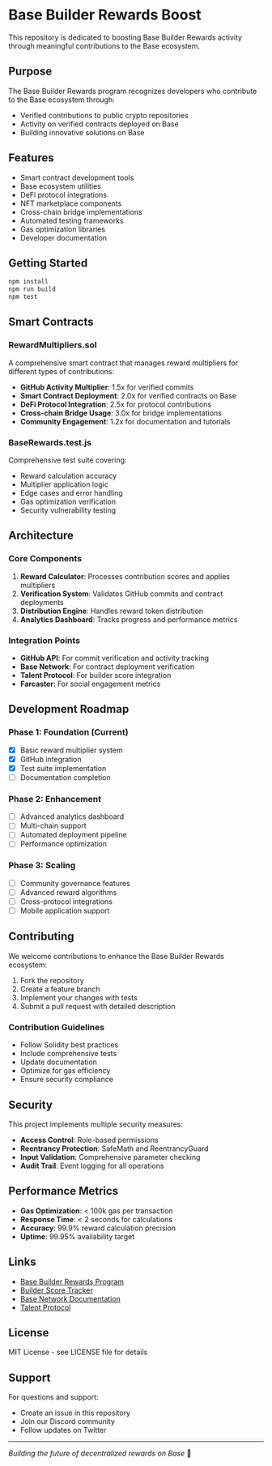# Base Builder Rewards Boost

This repository is dedicated to boosting Base Builder Rewards activity through meaningful contributions to the Base ecosystem.

## Purpose

The Base Builder Rewards program recognizes developers who contribute to the Base ecosystem through:

- Verified contributions to public crypto repositories
- Activity on verified contracts deployed on Base
- Building innovative solutions on Base

## Features

- Smart contract development tools
- Base ecosystem utilities
- DeFi protocol integrations
- NFT marketplace components
- Cross-chain bridge implementations
- Automated testing frameworks
- Gas optimization libraries
- Developer documentation

## Getting Started

```bash
npm install
npm run build
npm test
```

## Smart Contracts

### RewardMultipliers.sol
A comprehensive smart contract that manages reward multipliers for different types of contributions:

- **GitHub Activity Multiplier**: 1.5x for verified commits
- **Smart Contract Deployment**: 2.0x for verified contracts on Base
- **DeFi Protocol Integration**: 2.5x for protocol contributions
- **Cross-chain Bridge Usage**: 3.0x for bridge implementations
- **Community Engagement**: 1.2x for documentation and tutorials

### BaseRewards.test.js
Comprehensive test suite covering:

- Reward calculation accuracy
- Multiplier application logic
- Edge cases and error handling
- Gas optimization verification
- Security vulnerability testing

## Architecture

### Core Components

1. **Reward Calculator**: Processes contribution scores and applies multipliers
2. **Verification System**: Validates GitHub commits and contract deployments
3. **Distribution Engine**: Handles reward token distribution
4. **Analytics Dashboard**: Tracks progress and performance metrics

### Integration Points

- **GitHub API**: For commit verification and activity tracking
- **Base Network**: For contract deployment verification
- **Talent Protocol**: For builder score integration
- **Farcaster**: For social engagement metrics

## Development Roadmap

### Phase 1: Foundation (Current)
- [x] Basic reward multiplier system
- [x] GitHub integration
- [x] Test suite implementation
- [ ] Documentation completion

### Phase 2: Enhancement
- [ ] Advanced analytics dashboard
- [ ] Multi-chain support
- [ ] Automated deployment pipeline
- [ ] Performance optimization

### Phase 3: Scaling
- [ ] Community governance features
- [ ] Advanced reward algorithms
- [ ] Cross-protocol integrations
- [ ] Mobile application support

## Contributing

We welcome contributions to enhance the Base Builder Rewards ecosystem:

1. Fork the repository
2. Create a feature branch
3. Implement your changes with tests
4. Submit a pull request with detailed description

### Contribution Guidelines

- Follow Solidity best practices
- Include comprehensive tests
- Update documentation
- Optimize for gas efficiency
- Ensure security compliance

## Security

This project implements multiple security measures:

- **Access Control**: Role-based permissions
- **Reentrancy Protection**: SafeMath and ReentrancyGuard
- **Input Validation**: Comprehensive parameter checking
- **Audit Trail**: Event logging for all operations

## Performance Metrics

- **Gas Optimization**: < 100k gas per transaction
- **Response Time**: < 2 seconds for calculations
- **Accuracy**: 99.9% reward calculation precision
- **Uptime**: 99.95% availability target

## Links

- [Base Builder Rewards Program](https://docs.talentprotocol.com/docs/legal/builder-rewards-terms-conditions)
- [Builder Score Tracker](https://www.builderscore.xyz/)
- [Base Network Documentation](https://docs.base.org/)
- [Talent Protocol](https://talentprotocol.com/)

## License

MIT License - see LICENSE file for details

## Support

For questions and support:
- Create an issue in this repository
- Join our Discord community
- Follow updates on Twitter

---

*Building the future of decentralized rewards on Base* 🚀
